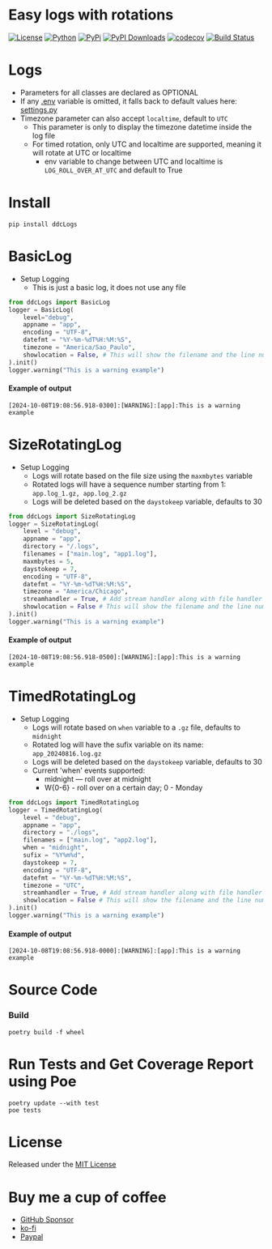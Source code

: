 # Easy logs with rotations

[![License](https://img.shields.io/github/license/ddc/ddcLogs.svg)](https://github.com/ddc/ddcLogs/blob/master/LICENSE)
[![Python](https://img.shields.io/badge/Python-3.10+-blue.svg)](https://www.python.org)
[![PyPi](https://img.shields.io/pypi/v/ddcLogs.svg)](https://pypi.python.org/pypi/ddcLogs)
[![PyPI Downloads](https://static.pepy.tech/badge/ddcLogs)](https://pepy.tech/projects/ddclogs)
[![codecov](https://codecov.io/github/ddc/ddcLogs/graph/badge.svg?token=3MEPITZKYN)](https://codecov.io/github/ddc/ddcLogs)
[![Build Status](https://img.shields.io/endpoint.svg?url=https%3A//actions-badge.atrox.dev/ddc/ddcLogs/badge?ref=main&label=build&logo=none)](https://actions-badge.atrox.dev/ddc/ddcLogs/goto?ref=main)



# Logs
+ Parameters for all classes are declared as OPTIONAL 
+ If any [.env](./ddcLogs/.env.example) variable is omitted, it falls back to default values here: [settings.py](ddcLogs/settings.py)
+ Timezone parameter can also accept `localtime`, default to `UTC`
  + This parameter is only to display the timezone datetime inside the log file
  + For timed rotation, only UTC and localtime are supported, meaning it will rotate at UTC or localtime
    + env variable to change between UTC and localtime is `LOG_ROLL_OVER_AT_UTC` and default to True



# Install
```shell
pip install ddcLogs
```



# BasicLog
+ Setup Logging
     + This is just a basic log, it does not use any file
```python
from ddcLogs import BasicLog
logger = BasicLog(
    level="debug",
    appname = "app",
    encoding = "UTF-8",
    datefmt = "%Y-%m-%dT%H:%M:%S",
    timezone = "America/Sao_Paulo",
    showlocation = False, # This will show the filename and the line number where the message originated
).init()
logger.warning("This is a warning example")
```
#### Example of output
`[2024-10-08T19:08:56.918-0300]:[WARNING]:[app]:This is a warning example`


# SizeRotatingLog
+ Setup Logging
    + Logs will rotate based on the file size using the `maxmbytes` variable
    + Rotated logs will have a sequence number starting from 1: `app.log_1.gz, app.log_2.gz`
    + Logs will be deleted based on the `daystokeep` variable, defaults to 30
```python
from ddcLogs import SizeRotatingLog
logger = SizeRotatingLog(
    level = "debug",
    appname = "app",
    directory = "/.logs",
    filenames = ["main.log", "app1.log"],
    maxmbytes = 5,
    daystokeep = 7,
    encoding = "UTF-8",
    datefmt = "%Y-%m-%dT%H:%M:%S",
    timezone = "America/Chicago",
    streamhandler = True, # Add stream handler along with file handler
    showlocation = False # This will show the filename and the line number where the message originated
).init()
logger.warning("This is a warning example")
```
#### Example of output
`[2024-10-08T19:08:56.918-0500]:[WARNING]:[app]:This is a warning example`



# TimedRotatingLog
+ Setup Logging
    + Logs will rotate based on `when` variable to a `.gz` file, defaults to `midnight`
    + Rotated log will have the sufix variable on its name: `app_20240816.log.gz`
    + Logs will be deleted based on the `daystokeep` variable, defaults to 30
    + Current 'when' events supported:
        + midnight — roll over at midnight
        + W{0-6} - roll over on a certain day; 0 - Monday
```python
from ddcLogs import TimedRotatingLog
logger = TimedRotatingLog(
    level = "debug",
    appname = "app",
    directory = "./logs",
    filenames = ["main.log", "app2.log"],
    when = "midnight",
    sufix = "%Y%m%d",
    daystokeep = 7,
    encoding = "UTF-8",
    datefmt = "%Y-%m-%dT%H:%M:%S",
    timezone = "UTC",
    streamhandler = True, # Add stream handler along with file handler
    showlocation = False # This will show the filename and the line number where the message originated
).init()
logger.warning("This is a warning example")
```
#### Example of output
`[2024-10-08T19:08:56.918-0000]:[WARNING]:[app]:This is a warning example`




# Source Code
### Build
```shell
poetry build -f wheel
```



# Run Tests and Get Coverage Report using Poe
```shell
poetry update --with test
poe tests
```



# License
Released under the [MIT License](LICENSE)




# Buy me a cup of coffee
+ [GitHub Sponsor](https://github.com/sponsors/ddc)
+ [ko-fi](https://ko-fi.com/ddcsta)
+ [Paypal](https://www.paypal.com/ncp/payment/6G9Z78QHUD4RJ)
